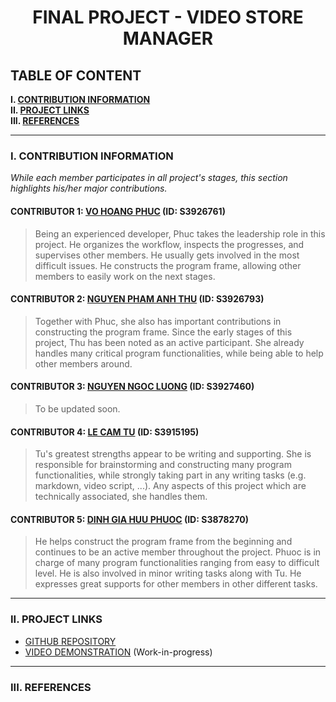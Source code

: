 <h1 align="center">FINAL PROJECT - VIDEO STORE MANAGER</h1>

## TABLE OF CONTENT

**I. [CONTRIBUTION INFORMATION](#i-contribution-information)**\
**II. [PROJECT LINKS](#ii-project-links)**\
**III. [REFERENCES](#iii-references)**

___

### I. CONTRIBUTION INFORMATION

_While each member participates in all project's stages, this section highlights his/her major contributions._

#### CONTRIBUTOR 1: [VO HOANG PHUC](https://github.com/vhpx) (ID: S3926761)

> Being an experienced developer, Phuc takes the leadership role in this project. He organizes the workflow, inspects the progresses, and supervises other members. He usually gets involved in the most difficult issues. He constructs the program frame, allowing other members to easily work on the next stages.

#### CONTRIBUTOR 2: [NGUYEN PHAM ANH THU](https://github.com/npat273) (ID: S3926793)

> Together with Phuc, she also has important contributions in constructing the program frame. Since the early stages of this project, Thu has been noted as an active participant. She already handles many critical program functionalities, while being able to help other members around.

#### CONTRIBUTOR 3: [NGUYEN NGOC LUONG](https://github.com/Railroad-Wrecker) (ID: S3927460)

> To be updated soon.

#### CONTRIBUTOR 4: [LE CAM TU](https://github.com/toulletou03) (ID: S3915195)

> Tu's greatest strengths appear to be writing and supporting. She is responsible for brainstorming and constructing many program functionalities, while strongly taking part in any writing tasks (e.g. markdown, video script, ...). Any aspects of this project which are technically associated, she handles them.

#### CONTRIBUTOR 5: [DINH GIA HUU PHUOC](https://github.com/HPOKSG) (ID: S3878270)

> He helps construct the program frame from the beginning and continues to be an active member throughout the project. Phuoc is in charge of many program functionalities ranging from easy to difficult level. He is also involved in minor writing tasks along with Tu. He expresses great supports for other members in other different tasks.

___

### II. PROJECT LINKS

 - [GITHUB REPOSITORY](https://github.com/vhpx/video-store-manager)
 - [VIDEO DEMONSTRATION](https://github.com/vhpx/video-store-manager) (Work-in-progress)

___

### III. REFERENCES

